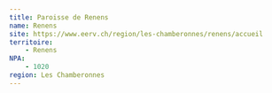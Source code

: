 ```yaml
---
title: Paroisse de Renens
name: Renens
site: https://www.eerv.ch/region/les-chamberonnes/renens/accueil
territoire:
    - Renens
NPA:
    - 1020
region: Les Chamberonnes
---
```

